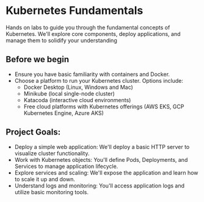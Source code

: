# Kubernetes Fundamentals
Hands on labs to guide you through the fundamental concepts of Kubernetes. We'll explore core components, deploy applications, and manage them to solidify your understanding

## Before we begin

- Ensure you have basic familiarity with containers and Docker.
- Choose a platform to run your Kubernetes cluster. Options include:
  - Docker Desktop (Linux, Windows and Mac)
  - Minikube (local single-node cluster)
  - Katacoda (interactive cloud environments)
  - Free cloud platforms with Kubernetes offerings (AWS EKS, GCP Kubernetes Engine, Azure AKS)

## Project Goals:

- Deploy a simple web application: We'll deploy a basic HTTP server to visualize cluster functionality.
- Work with Kubernetes objects: You'll define Pods, Deployments, and Services to manage application lifecycle.
- Explore services and scaling: We'll expose the application and learn how to scale it up and down.
- Understand logs and monitoring: You'll access application logs and utilize basic monitoring tools.
